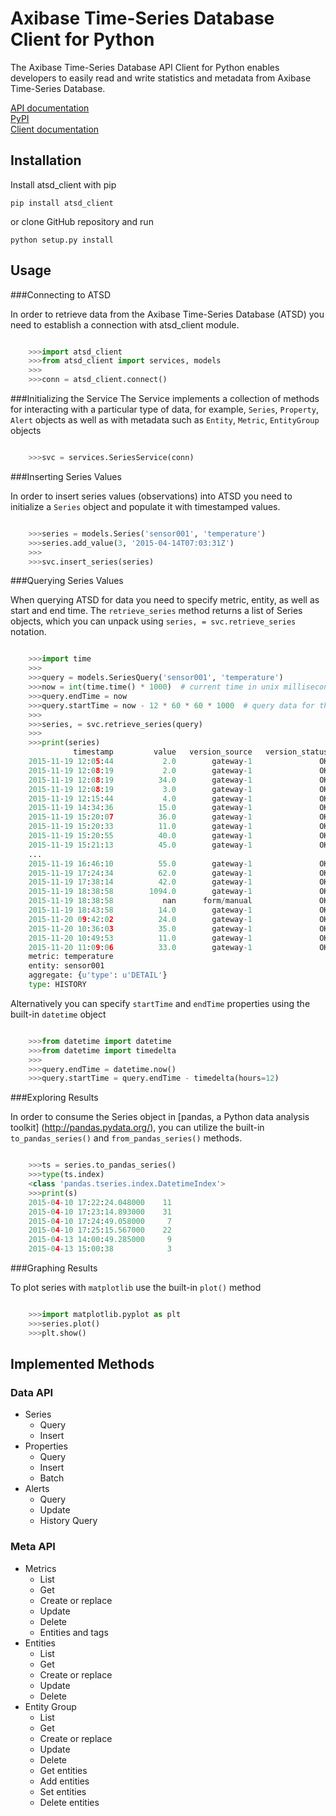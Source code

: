# Axibase Time-Series Database Client for Python

The Axibase Time-Series Database API Client for Python enables developers 
to easily read and write statistics and metadata 
from Axibase Time-Series Database.

[API documentation](https://axibase.com/atsd/api)  
[PyPI](https://pypi.python.org/pypi/atsd_client)  
[Client documentation](http://pythonhosted.org/atsd_client)

## Installation

Install atsd_client with pip

```
pip install atsd_client
```

or clone GitHub repository and run

```
python setup.py install
```

## Usage

###Connecting to ATSD

In order to retrieve data from the Axibase Time-Series Database (ATSD) you need
to establish a connection with atsd_client module.

```python

    >>>import atsd_client
    >>>from atsd_client import services, models
    >>>
    >>>conn = atsd_client.connect()
```

###Initializing the Service
The Service implements a collection of methods for interacting with a particular
type of data, for example, `Series`, `Property`,
`Alert` objects as well as with metadata such as `Entity`,
`Metric`, `EntityGroup` objects

```python

    >>>svc = services.SeriesService(conn)
```

###Inserting Series Values

In order to insert series values (observations) into ATSD you need to initialize
a `Series` object and populate it with timestamped values.

```python

    >>>series = models.Series('sensor001', 'temperature')
    >>>series.add_value(3, '2015-04-14T07:03:31Z')
    >>>
    >>>svc.insert_series(series)
```

###Querying Series Values

When querying ATSD for data you need to specify metric, entity, as well as start
and end time. The `retrieve_series` method returns a list of Series objects, 
which you can unpack using `series, = svc.retrieve_series` notation.

```python

    >>>import time
    >>>
    >>>query = models.SeriesQuery('sensor001', 'temperature')
    >>>now = int(time.time() * 1000)  # current time in unix milliseconds
    >>>query.endTime = now
    >>>query.startTime = now - 12 * 60 * 60 * 1000  # query data for the last 12 hours
    >>>
    >>>series, = svc.retrieve_series(query)
    >>>
    >>>print(series)
              timestamp         value   version_source   version_status        version_time
    2015-11-19 12:05:44           2.0        gateway-1               OK 2015-11-19 12:14:32
    2015-11-19 12:08:19           2.0        gateway-1               OK 2015-11-19 12:09:59
    2015-11-19 12:08:19          34.0        gateway-1               OK 2015-11-19 12:10:27
    2015-11-19 12:08:19           3.0        gateway-1               OK 2015-11-19 12:12:58
    2015-11-19 12:15:44           4.0        gateway-1               OK 2015-11-19 12:15:56
    2015-11-19 14:34:36          15.0        gateway-1               OK 2015-11-19 14:35:54
    2015-11-19 15:20:07          36.0        gateway-1               OK 2015-11-19 15:20:06
    2015-11-19 15:20:33          11.0        gateway-1               OK 2015-11-19 15:20:32
    2015-11-19 15:20:55          40.0        gateway-1               OK 2015-11-19 15:20:53
    2015-11-19 15:21:13          45.0        gateway-1               OK 2015-11-19 15:21:12
    ...
    2015-11-19 16:46:10          55.0        gateway-1               OK 2015-11-19 16:46:11
    2015-11-19 17:24:34          62.0        gateway-1               OK 2015-11-19 17:24:35
    2015-11-19 17:38:14          42.0        gateway-1               OK 2015-11-19 17:38:15
    2015-11-19 18:38:58        1094.0        gateway-1               OK 2015-11-19 18:38:59
    2015-11-19 18:38:58           nan      form/manual               OK 2015-11-20 18:39:43
    2015-11-19 18:43:58          14.0        gateway-1               OK 2015-11-19 18:43:59
    2015-11-20 09:42:02          24.0        gateway-1               OK 2015-11-20 09:42:03
    2015-11-20 10:36:03          35.0        gateway-1               OK 2015-11-20 10:36:05
    2015-11-20 10:49:53          11.0        gateway-1               OK 2015-11-20 10:49:54
    2015-11-20 11:09:06          33.0        gateway-1               OK 2015-11-20 11:09:39
    metric: temperature
    entity: sensor001
    aggregate: {u'type': u'DETAIL'}
    type: HISTORY
```

Alternatively you can specify `startTime` and `endTime` properties using the built-in `datetime` object

```python

    >>>from datetime import datetime
    >>>from datetime import timedelta
    >>>
    >>>query.endTime = datetime.now()
    >>>query.startTime = query.endTime - timedelta(hours=12)
```

###Exploring Results

In order to consume the Series object in [pandas, a Python data analysis toolkit]
(http://pandas.pydata.org/), you can utilize the built-in `to_pandas_series()`
and `from_pandas_series()` methods.

```python

    >>>ts = series.to_pandas_series()
    >>>type(ts.index)
    <class 'pandas.tseries.index.DatetimeIndex'>
    >>>print(s)
    2015-04-10 17:22:24.048000    11
    2015-04-10 17:23:14.893000    31
    2015-04-10 17:24:49.058000     7
    2015-04-10 17:25:15.567000    22
    2015-04-13 14:00:49.285000     9
    2015-04-13 15:00:38            3
```

###Graphing Results

To plot series with `matplotlib` use the built-in `plot()` method

```python

    >>>import matplotlib.pyplot as plt
    >>>series.plot()
    >>>plt.show()
```

## Implemented Methods

### Data API
- Series
    - Query
    - Insert
- Properties
    - Query
    - Insert
    - Batch
- Alerts 
    - Query
    - Update
    - History Query
    
### Meta API
- Metrics 
    - List
    - Get
    - Create or replace
    - Update
    - Delete
    - Entities and tags
- Entities
    - List
    - Get
    - Create or replace
    - Update
    - Delete
- Entity Group 
    - List
    - Get
    - Create or replace
    - Update
    - Delete
    - Get entities
    - Add entities
    - Set entities
    - Delete entities
